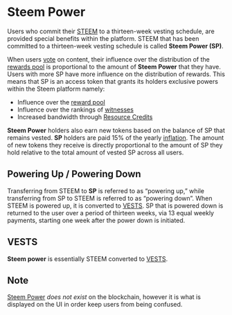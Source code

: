 # Steem Power

Users who commit their [STEEM](/docs/glossary/steem.md) to a thirteen-week vesting schedule, are provided special benefits within the platform. STEEM that has been committed to a thirteen-week vesting schedule is called **Steem Power (SP)**. 

When users [vote](/docs/glossary/voting.md) on content, their influence over the distribution of the [rewards pool](/docs/glossary/reward-pool.md) is proportional to the amount of **Steem Power** that they have. Users with more SP have more influence on the distribution of rewards. This means that SP is an access token that grants its holders exclusive powers within the Steem platform namely:

- Influence over the [reward pool](/docs/glossary/reward-pool.md) 
- Influence over the rankings of [witnesses](/docs/glossary/witness.md) 
- Increased bandwidth through [Resource Credits](/docs/glossary/resource-credits.md) 

**Steem Power** holders also earn new tokens based on the balance of SP that remains vested. **SP** holders are paid 15% of the yearly [inflation](docs/glossary/inflation.md). The amount of new tokens they receive is directly proportional to the amount of SP they hold relative to the total amount of vested SP across all users.

## Powering Up / Powering Down

Transferring from STEEM to **SP** is referred to as “powering up,” while transferring from SP to STEEM is referred to as “powering down”. When STEEM is powered up, it is converted to [VESTS](/docs/glossary/vests). SP that is powered down is returned to the user over a period of thirteen weeks, via 13 equal weekly payments, starting one week after the power down is initiated.

## VESTS

**Steem power** is essentially STEEM converted to [VESTS](/docs/glossary/vests.md).

## Note

[Steem Power](/docs/glossary/steem-power.md) *does not exist* on the blockchain, however it is what is displayed on the UI in order keep users from being confused.